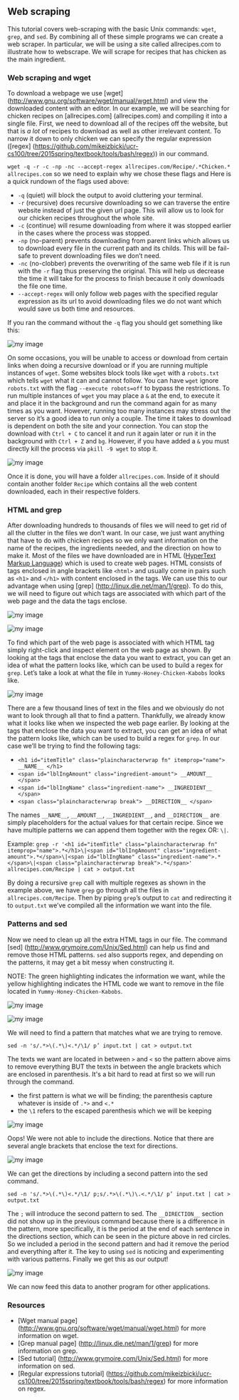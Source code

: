 ## Web scraping

This tutorial covers web-scraping with the basic Unix commands: `wget`, `grep`, and `sed`.
By combining all of these simple programs we can create a web scraper. 
In particular, we will be using a site called allrecipes.com to illustrate how to webscrape. 
We will scrape for recipes that has chicken as the main ingredient.

### Web scraping and wget

To download a webpage we use [wget] (http://www.gnu.org/software/wget/manual/wget.html) and view the downloaded content with an editor.
In our example, we will be searching for chicken recipes on [allrecipes.com] (allrecipes.com) and compiling it into a single file.
First, we need to download all of the recipes off the website, but that is *a lot* of recipes to download as well as other irrelevant content.
To narrow it down to only chicken we can specify the regular expression ([regex] (https://github.com/mikeizbicki/ucr-cs100/tree/2015spring/textbook/tools/bash/regex)) in our command.

```wget -q -r -c -np -nc --accept-regex allrecipes.com/Recipe/.*Chicken.* allrecipes.com```
so we need to explain why we chose these flags and 
Here is a quick rundown of the flags used above:
- `-q` (quiet) will block the output to avoid cluttering your terminal.
- `-r` (recursive) does recursive downloading so we can traverse the entire website instead of just the given url page. 
This will allow us to look for our chicken recipes throughout the whole site.
- `-c` (continue) will resume downloading from where it was stopped earlier in the cases where the process was stopped.
- `-np` (no-parent) prevents downloading from parent links which allows us to download every file in the current path and its childs. This will be fail-safe to prevent downloading files we don’t need.
- `-nc` (no-clobber) prevents the overwriting of the same web file if it is run with the `-r` flag thus preserving the original. 
This will help us decrease the time it will take for the process to finish because it only downloads the file one time.
- `--accept-regex` will only follow web pages with the specified regular expression as its url to avoid downloading files we do not want which would save us both time and resources.

If you ran the command without the `-q` flag you should get something like this:

![my image](https://raw.githubusercontent.com/ktang012/hw4/master/pictures/wget.gif)

On some occasions, you will be unable to access or download from certain links when doing a recursive download or if you are running multiple instances of `wget`.
Some websites block tools like `wget` with a `robots.txt` which tells `wget` what it can and cannot follow.
You can have `wget` ignore `robots.txt` with the flag `--execute robots=off` to bypass the restrictions.
To run multiple instances of `wget` you may place a `&` at the end, to execute it and place it in the background and run the command again for as many times as you want.
However, running too many instances may stress out the server so it’s a good idea to run only a couple.
The time it takes to download is dependent on both the site and your connection.
You can stop the download with `Ctrl + C` to cancel it and run it again later or run it in the background with `Ctrl + Z` and `bg`.
However, if you have added a `&` you must directly kill the process via `pkill -9 wget` to stop it.

![my image](https://raw.githubusercontent.com/ktang012/hw4/master/pictures/display.png)

Once it is done, you will have a folder `allrecipes.com`.
Inside of it should contain another folder `Recipe` which contains all the web content downloaded, each in their respective folders.

### HTML and grep

After downloading hundreds to thousands of files we will need to get rid of all the clutter in the files we don’t want.
In our case, we just want anything that have to do with chicken recipes so we only want information on the name of the recipes, the ingredients needed, and the direction on how to make it.
Most of the files we have downloaded are in HTML ([HyperText Markup Language](http://en.wikipedia.org/wiki/HTML)) which is used to create web pages.
HTML consists of tags enclosed in angle brackets like `<html>` and usually come in pairs such as `<h1>` and `</h1>` with content enclosed in the tags.
We can use this to our advantage when using [grep] (http://linux.die.net/man/1/grep).
To do this, we will need to figure out which tags are associated with which part of the web page and the data the tags enclose.

![my image](https://raw.githubusercontent.com/ktang012/hw4/master/pictures/yummy1.gif)

![my image](https://raw.githubusercontent.com/ktang012/hw4/master/pictures/yummy2.gif)

To find which part of the web page is associated with which HTML tag simply right-click and inspect element on the web page as shown.
By looking at the tags that enclose the data you want to extract, you can get an idea of what the pattern looks like, which can be used to build a regex for `grep`.
Let’s take a look at what the file in `Yummy-Honey-Chicken-Kabobs` looks like.

![my image](https://raw.githubusercontent.com/ktang012/hw4/master/pictures/Yummy.png)

There are a few thousand lines of text in the files and we obviously do not want to look through all that to find a pattern.
Thankfully, we already know what it looks like when we inspected the web page earlier.
By looking at the tags that enclose the data you want to extract, you can get an idea of what the pattern looks like, which can be used to build a regex for `grep`.
In our case we’ll be trying to find the following tags:
- `<h1 id="itemTitle" class="plaincharacterwrap fn" itemprop="name"> __NAME__ </h1>`
- `<span id="lblIngAmount" class="ingredient-amount"> __AMOUNT__ </span>`
- `<span id="lblIngName" class="ingredient-name"> __INGREDIENT__ </span>`
- `<span class="plaincharacterwrap break"> __DIRECTION__ </span>`

The names `__NAME__`, `__AMOUNT__`,  `__INGREDIENT__`, and `__DIRECTION__` are
simply placeholders for the actual values for that certain recipe.
Since we have multiple patterns we can append them together with the regex OR: `\|`.

Example:
```grep -r '<h1 id="itemTitle" class="plaincharacterwrap fn" itemprop="name">.*</h1>\|<span id="lblIngAmount" class="ingredient-amount">.*</span>\|<span id="lblIngName" class="ingredient-name">.*</span>\|<span class="plaincharacterwrap break">.*</span>' allrecipes.com/Recipe | cat > output.txt```

By doing a recursive `grep` call with multiple regexes as shown in the example above, we have `grep`  go through all the files in `allrecipes.com/Recipe`.
Then by piping `grep`’s output to `cat` and redirecting it to `output.txt` we’ve compiled all the information we want into the file.

### Patterns and sed

Now we need to clean up all the extra HTML tags in our file.
The command [sed] (http://www.grymoire.com/Unix/Sed.html) can help us find and remove those HTML patterns.
`sed` also supports regex, and depending on the patterns, it may get a bit messy when constructing it.

NOTE: The green highlighting indicates the information we want, while the yellow highlighting indicates the HTML code we want to remove in the file located in `Yummy-Honey-Chicken-Kabobs`.

![my image](https://raw.githubusercontent.com/ktang012/hw4/master/pictures/YummyGrep1Marked.png)

![my image](https://raw.githubusercontent.com/ktang012/hw4/master/pictures/YummyGrep2Marked.png)

We will need to find a pattern that matches what we are trying to remove.

`sed -n 's/.*>\(.*\)<.*/\1/ p’ input.txt | cat > output.txt`

The texts we want are located in between `>` and `<` so the pattern above aims to remove everything BUT the texts in between the angle brackets which are enclosed in parenthesis.
It's a bit hard to read at first so we will run through the command.

- the first pattern is what we will be finding; the parenthesis capture whatever is inside of `.*>` and `<.*`
- the `\1` refers to the escaped parenthesis which we will be keeping

![my image](https://raw.githubusercontent.com/ktang012/hw4/master/pictures/YummySedFail.png)

Oops! We were not able to include the directions.
Notice that there are several angle brackets that enclose the text for directions.

![my image](https://raw.githubusercontent.com/ktang012/hw4/master/pictures/YummyGrep2MarkedPeriod.png)

We can get the directions by including a second pattern into the sed command. 

`sed -n 's/.*>\(.*\)<.*/\1/ p;s/.*>\(.*\)\.<.*/\1/ p’ input.txt | cat > output.txt`

The `;` will introduce the second pattern to sed.
The `__DIRECTION__` section did not show up in the previous command because there is a difference in the pattern, more specifically, it is the period at the end of each sentence in the directions section, which can be seen in the picture above in red circles.
So we included a period in the second pattern and had it remove the period and everything after it.
The key to using `sed` is noticing and experimenting with various patterns.
Finally we get this as our output!

![my image](https://raw.githubusercontent.com/ktang012/hw4/master/pictures/YummySed.png)

We can now feed this data to another program for other applications.

### Resources
- [Wget manual page] (http://www.gnu.org/software/wget/manual/wget.html) for 
 more information on wget.
- [Grep manual page] (http://linux.die.net/man/1/grep) for more information on grep.
- [Sed tutorial] (http://www.grymoire.com/Unix/Sed.html) for more information on sed.
- [Regular expressions tutorial] (https://github.com/mikeizbicki/ucr-cs100/tree/2015spring/textbook/tools/bash/regex) for more
information on regex.





